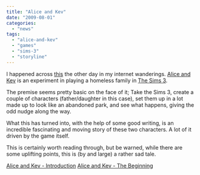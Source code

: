 ```yaml
---
title: "Alice and Kev"
date: "2009-08-01"
categories: 
  - "news"
tags: 
  - "alice-and-kev"
  - "games"
  - "sims-3"
  - "storyline"
---
```


I happened across [this](http://aliceandkev.wordpress.com/) the other day in my internet wanderings. [Alice and Kev](http://aliceandkev.wordpress.com/) is an experiment in playing a homeless family in [The Sims 3](http://www.thesims3.com/).

The premise seems pretty basic on the face of it; Take the Sims 3, create a couple of characters (father/daughter in this case), set them up in a lot made up to look like an abandoned park, and see what happens, giving the odd nudge along the way.

What this has turned into, with the help of some good writing, is an incredible fascinating and moving story of these two characters. A lot of it driven by the game itself.

This is certainly worth reading through, but be warned, while there are some uplifting points, this is (by and large) a rather sad tale.

[Alice and Kev - Introduction](http://aliceandkev.wordpress.com/2009/06/09/test/) [Alice and Kev - The Beginning](http://aliceandkev.wordpress.com/2009/06/09/alice-and-kev/)
